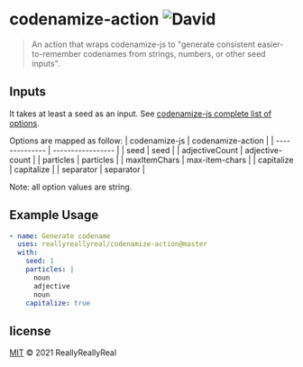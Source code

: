 # codenamize-action ![David](https://img.shields.io/david/reallyreallyreal/codenamize-action)

> An action that wraps codenamize-js to "generate consistent easier-to-remember codenames from strings, numbers, or other seed inputs".





## Inputs
It takes at least a seed as an input. See [codenamize-js complete list of options](https://github.com/stemail23/codenamize-js).

Options are mapped as follow:
| codenamize-js  | codenamize-action |
| -------------- | ----------------- |
| seed           | seed              |
| adjectiveCount | adjective-count   |
| particles      | particles         |
| maxItemChars   | max-item-chars    |
| capitalize     | capitalize        |
| separator      | separator         |

Note: all option values are string.

## Example Usage

```yml
- name: Generate codename
  uses: reallyreallyreal/codenamize-action@master
  with:
    seed: 1
    particles: |
      noun
      adjective
      noun
    capitalize: true
```

## license

[MIT](/LICENSE) &copy; 2021 ReallyReallyReal
